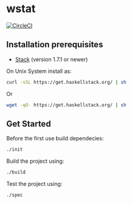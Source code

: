 # wstat

[![CircleCI](https://circleci.com/gh/parof/wstat.svg?style=svg)](https://circleci.com/gh/parof/wstat)

## Installation prerequisites

- [Stack](https://docs.haskellstack.org/en/stable/README/) (version 1.7.1 or newer)

On Unix System install as:
```bash
curl -sSL https://get.haskellstack.org/ | sh
```
Or
```bash
wget -qO- https://get.haskellstack.org/ | sh
```

## Get Started

Before the first use build dependecies:
```bash
./init
```

Build the project using:
```bash
./build
```

Test the project using:
```bash
./spec
```
